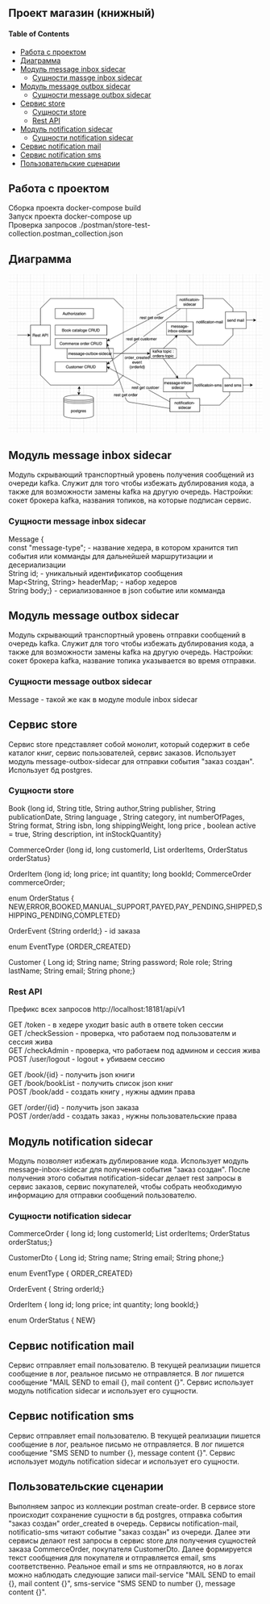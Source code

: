 ## Проект магазин (книжный)

#### Table of Contents  
- [Работа с проектом](#работа-с-проектом)  
- [Диаграмма](#диаграмма)  
- [Модуль message inbox sidecar](#модуль-message-inbox-sidecar)  
  * [Сущности massge inbox sidecar](#cущности-message-inbox-sidecar)  
- [Модуль message outbox sidecar](#модуль-message-outbox-sidecar)  
  * [Сущности message outbox sidecar](#cущности-message-outbox-sidecar)  
- [Сервис store](#сервис-store)  
  * [Сущности store](#cущности-store)  
  * [Rest API](#rest-api)  
- [Модуль notification sidecar](#модуль-notification-sidecar)  
  * [Сущности notification sidecar](#cущности-notification-sidecar)  
- [Сервис notification mail](#сервис-notification-mail)  
- [Сервис notification sms](#сервис-notification-sms)  
- [Пользовательские сценарии](#пользовательские-сценарии)  

<!--    + [дто](#дто-1)-->

## Работа с проектом

Сборка проекта docker-compose build  
Запуск проекта docker-compose up  
Проверка запросов ./postman/store-test-collection.postman_collection.json  

## Диаграмма

![Alt text](pictures/diagram2.png?raw=true "Title")

## Модуль message inbox sidecar

Модуль скрывающий транспортный уровень получения сообщений из очереди kafka. Служит для того
 чтобы избежать дублирования кода, а также для возможности замены kafka на другую очередь.
 Настройки: сокет брокера kafka, названия топиков, на которые подписан сервис.  

### Сущности message inbox sidecar

Message {  
const "message-type"; - название хедера, в котором хранится тип события или комманды для дальнейшей маршрутизации и десериализации  
String id; - уникальный идентификатор сообщения  
Map<String, String> headerMap; - набор хедеров  
String body;} - сериализованное в json событие или комманда  


## Модуль message outbox sidecar

Модуль скрывающий транспортный уровень отправки сообщений в очередь kafka. Служит для того
 чтобы избежать дублирования кода, а также для возможности замены kafka на другую очередь.
 Настройки: сокет брокера kafka, название топика указывается во время отправки.  

### Сущности message outbox sidecar

Message - такой же как в модуле module inbox sidecar  

## Сервис store

Сервис store представляет собой монолит, который содержит в себе каталог книг, сервис
 пользователей, сервис заказов. Использует модуль message-outbox-sidecar для отправки
 события "заказ создан". Использует бд postgres.  

### Сущности store

Book {long id, String title, String author,String publisher, String publicationDate, String language
, String category, int numberOfPages, String format, String isbn, long shippingWeight, long price
, boolean active = true, String description, int inStockQuantity}  

CommerceOrder {long id, long customerId, List<OrderItem> orderItems, OrderStatus orderStatus}  

OrderItem {long id; long price; int quantity; long bookId; CommerceOrder commerceOrder;  

enum OrderStatus { NEW,ERROR,BOOKED,MANUAL_SUPPORT,PAYED,PAY_PENDING,SHIPPED,SHIPPING_PENDING,COMPLETED}  

OrderEvent {String orderId;} - id заказа  

enum EventType {ORDER_CREATED}  

Customer { Long id; String name; String password; Role role; String lastName; String email; String phone;}  

### Rest API

Префикс всех запросов http://localhost:18181/api/v1  
  
GET /token - в хедере уходит basic auth в ответе token сессии  
GET /checkSession - проверка, что работаем под пользователм и сессия жива  
GET /checkAdmin - проверка, что работаем под админом и сессия жива  
POST /user/logout - logout + убиваем сессию  
  
GET /book/{id} - получить json книги  
GET /book/bookList - получить список json книг  
POST /book/add - создать книгу , нужны админ права  

GET /order/{id} - получить json заказа  
POST /order/add - создать заказ , нужны пользовательские права  

## Модуль notification sidecar

Модуль позволяет избежать дублирование кода. Использует модуль message-inbox-sidecar для получения события
 "заказ создан". После получения этого события notification-sidecar делает rest запросы в сервис заказов,
  сервис покупателей, чтобы собрать необходимую информацию для отправки сообщений пользователю.  
  
### Сущности notification sidecar

CommerceOrder { long id; long customerId; List<OrderItem> orderItems; OrderStatus orderStatus;}  

CustomerDto { Long id; String name; String email; String phone;}  

enum EventType { ORDER_CREATED}  

OrderEvent { String orderId;}

OrderItem  { long id; long price; int quantity; long bookId;}

enum OrderStatus { NEW}

## Сервис notification mail

Сервис отправляет email пользователю. В текущей реализации пишется сообщение в лог, реальное письмо
 не отправляется. В лог пишется сообщение "MAIL SEND to email {}, mail content {}". Сервис использует
 модуль notification sidecar и использует его сущности.
 
## Сервис notification sms

Сервис отправляет email пользователю. В текущей реализации пишется сообщение в лог, реальное письмо
 не отправляется. В лог пишется сообщение "SMS SEND to number {}, message content {}". Сервис использует
 модуль notification sidecar и использует его сущности.

## Пользовательские сценарии

Выполняем запрос из коллекции postman create-order. В сервисе store происходит сохранение сущности в бд
 postgres, отправка события "заказ создан" order_created в очередь. Сервисы notification-mail, notificatio-sms
 читают событие "заказ создан" из очереди. Далее эти сервисы делают rest запросы в сервис store для получения
 сущностей заказа CommerceOrder, покупателя CustomerDto. Далее формируется текст сообщения для покупателя
 и отправляется email, sms соответственно.  Реальное email и sms не отправляются, но в логах можно
 наблюдать следующие записи mail-service "MAIL SEND to email {}, mail content {}", sms-service
 "SMS SEND to number {}, message content {}".


